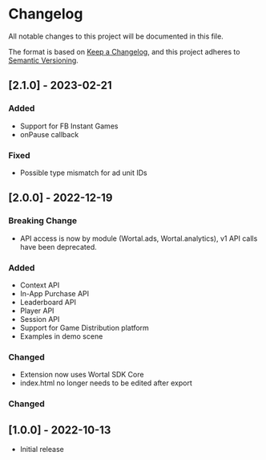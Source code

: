 # Changelog
All notable changes to this project will be documented in this file.

The format is based on [Keep a Changelog](https://keepachangelog.com/en/1.0.0/),
and this project adheres to [Semantic Versioning](https://semver.org/spec/v2.0.0.html).

## [2.1.0] - 2023-02-21
### Added
- Support for FB Instant Games
- onPause callback

### Fixed
- Possible type mismatch for ad unit IDs

## [2.0.0] - 2022-12-19
### Breaking Change
- API access is now by module (Wortal.ads, Wortal.analytics), v1 API calls have been deprecated.

### Added
- Context API
- In-App Purchase API
- Leaderboard API
- Player API
- Session API
- Support for Game Distribution platform
- Examples in demo scene

### Changed
- Extension now uses Wortal SDK Core
- index.html no longer needs to be edited after export

### Changed

## [1.0.0] - 2022-10-13
- Initial release

